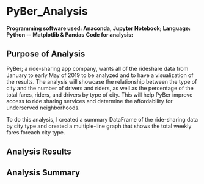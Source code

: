 # PyBer_Analysis
**Programming software used: Anaconda, Jupyter Notebook; Language: Python -- Matplotlib & Pandas**
**Code for analysis:**

## Purpose of Analysis
PyBer; a ride-sharing app company, wants all of the rideshare data from January to early May of 2019 to be analyzed and to have a visualization of the results. The analysis will showcase the relationship between the type of city and the number of drivers and riders, as well as the percentage of the total fares, riders, and drivers by type of city. This will help PyBer improve access to ride sharing services and determine the affordability for underserved neighborhoods.

To do this analysis, I created a summary DataFrame of the ride-sharing data by city type and created a multiple-line graph that shows the total weekly fares foreach city type.

## Analysis Results
## Analysis Summary
